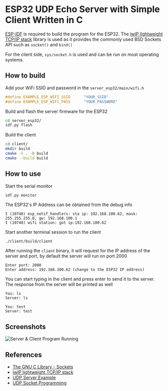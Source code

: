 # ESP32 UDP Echo Server with Simple Client Written in C

[ESP-IDF](https://docs.espressif.com/projects/esp-idf/en/stable/esp32/get-started/index.html#) is required to build the program for the ESP32. The [lwIP lightweight TCP/IP stack](https://docs.espressif.com/projects/esp-idf/en/stable/esp32/api-guides/lwip.html) library is used as it provides the commonly used BSD Sockets API such as `socket()` and `bind()`

For the client side, `sys/socket.h` is used and can be run on most operating systems.

## How to build
Add your WiFi SSID and password in the `server_esp32/main/wifi.h`
```C
#define EXAMPLE_ESP_WIFI_SSID      "YOUR_SSID"
#define EXAMPLE_ESP_WIFI_PASS      "YOUR_PASSWORD"
```

Build and flash the server firmware for the ESP32
```bash
cd server_esp32/
idf.py flash
```     
Build the client
```bash
cd client/
mkdir build
cmake -S . -B build
cmake --build build
```


## How to use
Start the serial monitor
```
idf.py monitor
```
The ESP32's IP Address can be obtained from the debug info
```
I (10748) esp_netif_handlers: sta ip: 192.168.100.62, mask: 255.255.255.0, gw: 192.168.100.1
I (10748) wifi station: got ip:192.168.100.62
```
Start another terminal session to run the client
```bash
./client/build/client
```

After running the `client` binary, it will request for the IP address of the server and port, by default the server will run on port 2000
```
Enter port: 2000
Enter address: 192.168.100.62 (change to the ESP32 IP address)
```
You can start typing in the client and press enter to send it to the server. The response from the server will be printed as well
```
You: ls 
Server: ls

You: test
Server: test
```     

## Screenshots

![Server & Client Program Running][ss-1]

[ss-1]:https://i.imgur.com/7ipcBVq.png "INTRO"


## References
- [The GNU C Library - Sockets](https://ftp.gnu.org/old-gnu/Manuals/glibc-2.2.3/html_chapter/libc_16.html#SEC300)
- [lwIP lightweight TCP/IP stack](https://docs.espressif.com/projects/esp-idf/en/stable/esp32/api-guides/lwip.html)
- [UDP Server Example](https://github.com/espressif/esp-idf/tree/v5.3.1/examples/protocols/sockets/udp_server)
- [UDP Socket Programming](https://users.cs.jmu.edu/bernstdh/web/common/lectures/summary_unix_udp.php)
